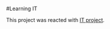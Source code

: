 #Learning IT

This project was reacted with [IT project](https://md-imon-hossin.github.io/learning-it/).



